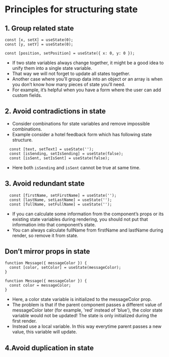 # Principles for structuring state 

## 1. Group related state 

```tsx
const [x, setX] = useState(0);
const [y, setY] = useState(0);

const [position, setPosition] = useState({ x: 0, y: 0 });

```

- If two state variables always change together, it might be a good idea to unify them into a single state variable.
- That way we will not forget to update all states together.
- Another case where you’ll group data into an object or an array is when you don’t know how many pieces of state you’ll need.
- For example, it’s helpful when you have a form where the user can add custom fields.

## 2. Avoid contradictions in state 

- Consider combinations for state variables and remove impossible combinations.
- Example consider a hotel feedback form which has following state structure.

```tsx
  const [text, setText] = useState('');
  const [isSending, setIsSending] = useState(false);
  const [isSent, setIsSent] = useState(false);
```
- Here both `isSending` and `isSent` cannot be true at same time.


## 3. Avoid redundant state 

```tsx
  const [firstName, setFirstName] = useState('');
  const [lastName, setLastName] = useState('');
  const [fullName, setFullName] = useState('');
```

- If you can calculate some information from the component’s props or its existing state variables during rendering, you should not put that information into that component’s state.
- You can always calculate fullName from firstName and lastName during render, so remove it from state.

## Don’t mirror props in state 

```tsx
function Message({ messageColor }) {
  const [color, setColor] = useState(messageColor);
}

function Message({ messageColor }) {
  const color = messageColor;
}
```
- Here, a color state variable is initialized to the messageColor prop.
- The problem is that if the parent component passes a different value of messageColor later (for example, 'red' instead of 'blue'), the color state variable would not be updated! The state is only initialized during the first render.
- Instead use a local variable. In this way everytime parent passes a new value, this variable will update.


## 4.Avoid duplication in state 

